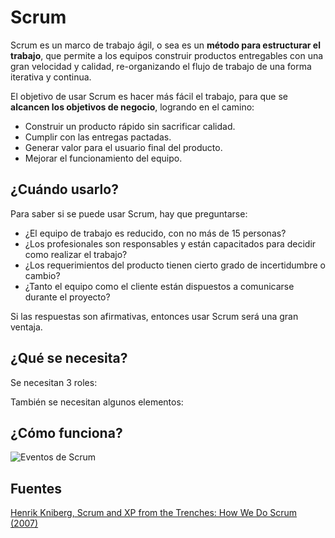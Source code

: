 # Scrum

Scrum es un marco de trabajo ágil, o sea es un **método para estructurar el trabajo**, que permite a los equipos construir productos entregables con una gran velocidad y calidad, re-organizando el flujo de trabajo de una forma iterativa y continua.

El objetivo de usar Scrum es hacer más fácil el trabajo, para que se **alcancen los objetivos de negocio**, logrando en el camino:
* Construir un producto rápido sin sacrificar calidad.
* Cumplir con las entregas pactadas.
* Generar valor para el usuario final del producto.
* Mejorar el funcionamiento del equipo.

## ¿Cuándo usarlo?

Para saber si se puede usar Scrum, hay que preguntarse:
* ¿El equipo de trabajo es reducido, con no más de 15 personas?
* ¿Los profesionales son responsables y están capacitados para decidir como realizar el trabajo?
* ¿Los requerimientos del producto tienen cierto grado de incertidumbre o cambio?
* ¿Tanto el equipo como el cliente están dispuestos a comunicarse durante el proyecto?

Si las respuestas son afirmativas, entonces usar Scrum será una gran ventaja.

## ¿Qué se necesita?

Se necesitan 3 roles:

También se necesitan algunos elementos:

## ¿Cómo funciona?

![Eventos de Scrum](https://assets.asana.biz/transform/80fe2d49-910b-4d42-bbab-d3e1bb26702a/inline-agile-scrum-1-2x?io=transform:fill,width:1680&format=webp)

## Fuentes
[Henrik Kniberg, Scrum and XP from the Trenches: How We Do Scrum (2007)](https://www.agileleanhouse.com/lib/lib/People/HenrikKniberg/ScrumAndXpFromTheTrenchesonline07-31.pdf)